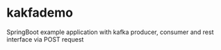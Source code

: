# kakfademo
SpringBoot example application with kafka producer, consumer and rest interface via POST request
